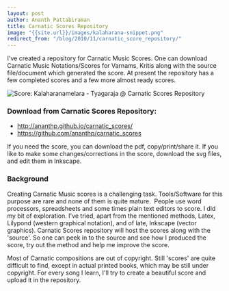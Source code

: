 ```yaml
--- 
layout: post 
author: Ananth Pattabiraman
title: Carnatic Scores Repository 
image: "{{site.url}}/images/kalaharana-snippet.png"
redirect_from: "/blog/2010/11/carnatic_score_repository/"
--- 
```


I've created a repository for Carnatic Music Scores. One can download Carnatic Music Notations/Scores for Varnams, Kritis along with the source file/document which generated the score. At present the repository has a few completed scores and a few more almost ready scores.

![Score: Kalaharanamelara - Tyagaraja @ Carnatic Scores
Repository]({{site.url}}/images/kalaharana-snippet.png "Kalaharanamelara - Tyagaraja")

### Download from Carnatic Scores Repository:

- <http://ananthp.github.io/carnatic_scores/>
- <https://github.com/ananthp/carnatic_scores>

 If you need the score, you can download the pdf, copy/print/share it.  If you like to make some changes/corrections in the score, download the svg files, and edit them in Inkscape.

### Background

Creating Carnatic Music scores is a challenging task. Tools/Software for this purpose are rare and none of them is quite mature.  People use word processors, spreadsheets and some times plain text editors to score. I did my bit of exploration. I've tried, apart from the mentioned methods, Latex, Lilypond (western graphical notation), and of late, Inkscape (vector graphics). Carnatic Scores repository will host the scores along with the 'source'. So one can peek in to the source and see how I produced the score, try out the method and help me improve the score.

Most of Carnatic compositions are out of copyright. Still 'scores' are quite difficult to find, except in actual printed books, which may be still under copyright. For every song I learn, I'll try to create a beautiful score and upload it in the repository.  

